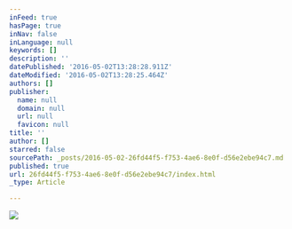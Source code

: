 ```yaml
---
inFeed: true
hasPage: true
inNav: false
inLanguage: null
keywords: []
description: ''
datePublished: '2016-05-02T13:28:28.911Z'
dateModified: '2016-05-02T13:28:25.464Z'
authors: []
publisher:
  name: null
  domain: null
  url: null
  favicon: null
title: ''
author: []
starred: false
sourcePath: _posts/2016-05-02-26fd44f5-f753-4ae6-8e0f-d56e2ebe94c7.md
published: true
url: 26fd44f5-f753-4ae6-8e0f-d56e2ebe94c7/index.html
_type: Article

---
```

![](https://the-grid-user-content.s3-us-west-2.amazonaws.com/bdf61657-c0e9-480f-818e-01a4fda77f6e.jpg)